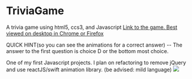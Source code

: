 # TriviaGame
 A trivia game using html5, ccs3, and Javascript
[Link to the game. Best viewed on desktop in Chrome or Firefox](https://ricksinclair.github.io/TriviaGame)

QUICK HINT(so you can see the animations for a correct answer) -- The answer to the first question is choice D or the bottom most choice.

One of my first Javascript projects. I plan on refactoring  to remove jQuery and use reactJS/swift animation library. (be advised: mild language)
[<img src="https://ricksinclair.github.io/TriviaGame/Screen%20Shot%202020-09-12%20at%202.37.19%20AM.png">](https://ricksinclair.github.io/TriviaGame)

